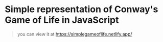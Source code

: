 # Simple representation of Conway's Game of Life in JavaScript
> you can view it at https://simplegameoflife.netlify.app/
